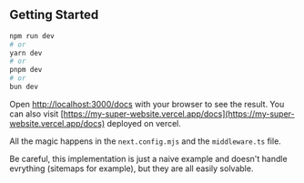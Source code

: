 ## Getting Started
```bash
npm run dev
# or
yarn dev
# or
pnpm dev
# or
bun dev
```

Open [http://localhost:3000/docs](http://localhost:3000/docs) with your browser to see the result.
You can also visit [https://my-super-website.vercel.app/docs](https://my-super-website.vercel.app/docs) deployed on vercel.

All the magic happens in the `next.config.mjs` and the `middleware.ts` file.

Be careful, this implementation is just a naive example and doesn't handle evrything (sitemaps for example), but they are all easily solvable.